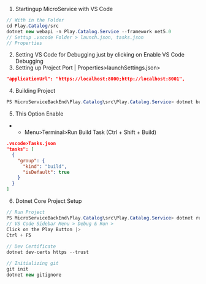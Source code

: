 1. Startingup MicroService with VS Code
```c#
// With in the Folder
cd Play.Catalog/src
dotnet new webapi -n Play.Catalog.Service --framework net5.0
// Settup .vscode Folder > launch.json, tasks.json
// Properties

```
2. Setting VS Code for Debugging just by clicking on Enable VS Code Debugging
3. Setting up Project Port | Properties>launchSettings.json>
```json
"applicationUrl": "https://localhost:8000;http://localhost:8001",
```
4. Building Project
```c#
PS MicroServiceBackEnd\Play.Catalog\src\Play.Catalog.Service> dotnet build
```
5. This Option Enable
- - Menu>Terminal>Run Build Task (Ctrl + Shift + Build)
```json
.vscode>Tasks.json
"tasks": [
  {
    "group": {
      "kind": "build",
      "isDefault": true
    }
  }
]

```
6. Dotnet Core Project Setup
```c#
// Run Project
PS MicroServiceBackEnd\Play.Catalog\src\Play.Catalog.Service> dotnet run
// VS Code Sidebar Menu > Debug & Run >
Click on the Play Button |>
Ctrl + F5
 
// Dev Certificate
dotnet dev-certs https --trust

// Initializing git
git init
dotnet new gitignore
```